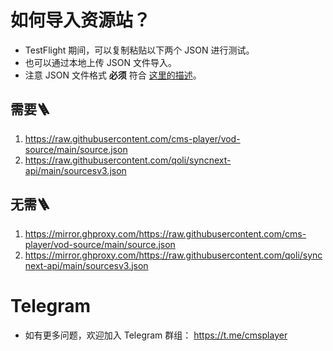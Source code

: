 # 如何导入资源站？

* TestFlight 期间，可以复制粘贴以下两个 JSON 进行测试。
* 也可以通过本地上传 JSON 文件导入。
* 注意 JSON 文件格式 **必须** 符合 [这里的描述](https://github.com/cms-player/vod-source/blob/main/README.md)。

## 需要🪜

1. https://raw.githubusercontent.com/cms-player/vod-source/main/source.json
2. https://raw.githubusercontent.com/qoli/syncnext-api/main/sourcesv3.json

## 无需🪜

1. https://mirror.ghproxy.com/https://raw.githubusercontent.com/cms-player/vod-source/main/source.json
1. https://mirror.ghproxy.com/https://raw.githubusercontent.com/qoli/syncnext-api/main/sourcesv3.json

# Telegram

* 如有更多问题，欢迎加入 Telegram 群组： https://t.me/cmsplayer
